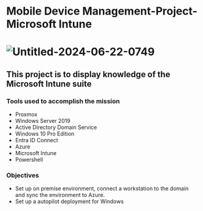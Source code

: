 # Mobile Device Management-Project-Microsoft Intune

# ![Untitled-2024-06-22-0749](https://github.com/Mario7F/LinuxAdminProjects/assets/59115100/3d4075cb-c302-4789-96d3-a5b75a893fd6)

## This project is to display knowledge of the Microsoft Intune suite

### Tools used to accomplish the mission

  - Proxmox
  - Windows Server 2019
  - Active Directory Domain Service
  - Windows 10 Pro Edition
  - Entra ID Connect
  - Azure
  - Microsoft Intune
  - Powershell

### Objectives

  - Set up on premise environment, connect a workstation to the domain and sync the environment to Azure.
  - Set up a autopilot deployment for Windows
